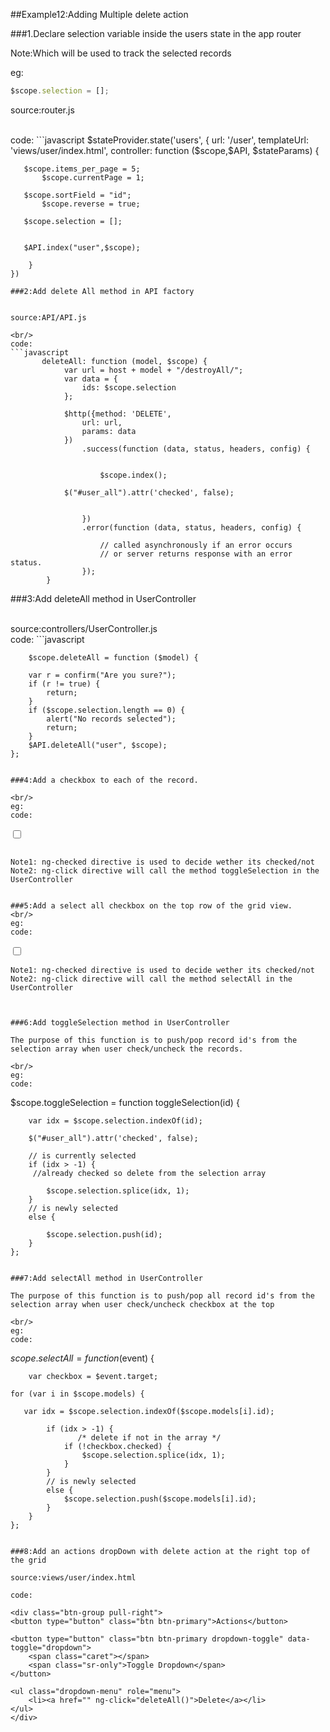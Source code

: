##Example12:Adding Multiple delete action 

###1.Declare selection variable inside the users state in the app router

Note:Which will be used to track the selected records

eg:
```javascript
$scope.selection = [];
```

source:router.js

<br/>
code:
```javascript
 $stateProvider.state('users', {
        url: '/user',
        templateUrl: 'views/user/index.html',
        controller: function ($scope,$API, $stateParams) {
	  
	   $scope.items_per_page = 5;
           $scope.currentPage = 1;
	   
	   $scope.sortField = "id";
           $scope.reverse = true;
	   
	   $scope.selection = [];
	    
	    
	   $API.index("user",$scope);
        
        }
    })

```
###2:Add delete All method in API factory


source:API/API.js

<br/>
code:
```javascript
       deleteAll: function (model, $scope) {
            var url = host + model + "/destroyAll/";
            var data = {
                ids: $scope.selection
            };

            $http({method: 'DELETE',
                url: url,
                params: data
            })
                .success(function (data, status, headers, config) {
                   
                   
                    $scope.index();
		    
		    $("#user_all").attr('checked', false);
 

                })
                .error(function (data, status, headers, config) {
                   
                    // called asynchronously if an error occurs
                    // or server returns response with an error status.
                });
        }

```

###3:Add deleteAll method in UserController

<br/>
source:controllers/UserController.js

<br/>
code:
```javascript
  
  
        $scope.deleteAll = function ($model) {
	  
        var r = confirm("Are you sure?");
        if (r != true) {
            return;
        }
        if ($scope.selection.length == 0) {
            alert("No records selected");
            return;
        }
        $API.deleteAll("user", $scope);
    };
        
```

###4:Add a checkbox to each of the record.

<br/>
eg:
code:
```
<td>
      <input id="{{user.id}}" type="checkbox" value="{{user.id}}" ng-checked="selection.indexOf(user.id) > -1" ng-click="toggleSelection(user.id)"/>
</td>

```

Note1: ng-checked directive is used to decide wether its checked/not
Note2: ng-click directive will call the method toggleSelection in the UserController


###5:Add a select all checkbox on the top row of the grid view.
<br/>
eg:
code:
```
 <td>
    <input id="user_all" type="checkbox" value="" ng-click="selectAll($event)"  />
  </td>

```
Note1: ng-checked directive is used to decide wether its checked/not
Note2: ng-click directive will call the method selectAll in the UserController



###6:Add toggleSelection method in UserController

The purpose of this function is to push/pop record id's from the selection array when user check/uncheck the records.

<br/>
eg:
code:
```
 $scope.toggleSelection = function toggleSelection(id) {
      
        var idx = $scope.selection.indexOf(id);
	
        $("#user_all").attr('checked', false);
	
        // is currently selected
        if (idx > -1) {
	     //already checked so delete from the selection array
	     
            $scope.selection.splice(idx, 1);
        }
        // is newly selected
        else {
	  
            $scope.selection.push(id);
        }
    };

```

###7:Add selectAll method in UserController

The purpose of this function is to push/pop all record id's from the selection array when user check/uncheck checkbox at the top

<br/>
eg:
code:
```
  $scope.selectAll = function ($event) {
      
        var checkbox = $event.target;
      
	for (var i in $scope.models) {
        
	   var idx = $scope.selection.indexOf($scope.models[i].id);
	   
            if (idx > -1) {
	               /* delete if not in the array */
                if (!checkbox.checked) {
                    $scope.selection.splice(idx, 1);
                }
            }
            // is newly selected
            else {
                $scope.selection.push($scope.models[i].id);
            }
        }
    };

```

###8:Add an actions dropDown with delete action at the right top of the grid

source:views/user/index.html

code:
```
    <div class="btn-group pull-right">
	<button type="button" class="btn btn-primary">Actions</button>

	<button type="button" class="btn btn-primary dropdown-toggle" data-toggle="dropdown">
	    <span class="caret"></span>
	    <span class="sr-only">Toggle Dropdown</span>
	</button>

	<ul class="dropdown-menu" role="menu">
	    <li><a href="" ng-click="deleteAll()">Delete</a></li>
	</ul>
    </div>

```
